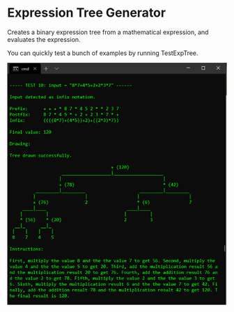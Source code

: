 # Expression Tree Generator
Creates a binary expression tree from a mathematical expression, and evaluates the expression.

You can quickly test a bunch of examples by running TestExpTree.

![alt text](https://raw.githubusercontent.com/BenRStutzman/expression-tree/master/example.png)


